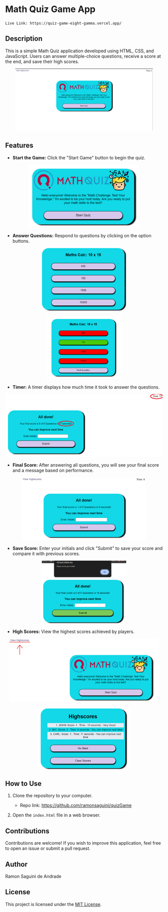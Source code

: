 # Math Quiz Game App

    Live Link: https://quiz-game-eight-gamma.vercel.app/

## Description
This is a simple Math Quiz application developed using HTML, CSS, and JavaScript. Users can answer multiple-choice questions, receive a score at the end, and save their high scores.
<p align="center">
<img src="./starter/assets/img/fullScreen.png" widht= "200" height= "200"><br>
</p>

## Features

- **Start the Game:** Click the "Start Game" button to begin the quiz.

<p align="center">
<img src="./starter/assets/img/appMain.png" widht= "200" height= "200"><br>
</p>

- **Answer Questions:** Respond to questions by clicking on the option buttons.

<p align="center">
<img src="./starter/assets/img/openedApp.png" widht= "200" height= "200"><br>
</p>

<p align="center">
<img src="./starter/assets/img/whenSelected.png" widht= "200" height= "200"><br>
</p>

- **Timer:** A timer displays how much time it took to answer the questions.

<p align="center">
<img src="./starter/assets/img/timer.png" widht= "200" height= "200"> <br>
</p>

- **Final Score:** After answering all questions, you will see your final score and a message based on performance.

<p align="center">
<img src="./starter/assets/img/finishedQuiz.png" widht= "200" height= "200"> <br>
</p>

- **Save Score:** Enter your initials and click "Submit" to save your score and compare it with previous scores.

<p align="center">
<img src="./starter/assets/img/alertError.png" widht= "200" height= "200"> <br>
</p>


- **High Scores:** View the highest scores achieved by players.

<p align="center">
<img src="./starter/assets/img/viewScore.png" widht= "200" height= "200"> <br>
</p>

<p align="center">
<img src="./starter/assets/img/highScorePage.png" widht= "200" height= "200"> <br>
</p>

## How to Use

1. Clone the repository to your computer.
    - Repo link: https://github.com/ramonsaguini/quizGame

2. Open the `index.html` file in a web browser.

## Contributions
Contributions are welcome! If you wish to improve this application, feel free to open an issue or submit a pull request.

## Author
Ramon Saguini de Andrade

## License
This project is licensed under the [MIT License](LICENSE).